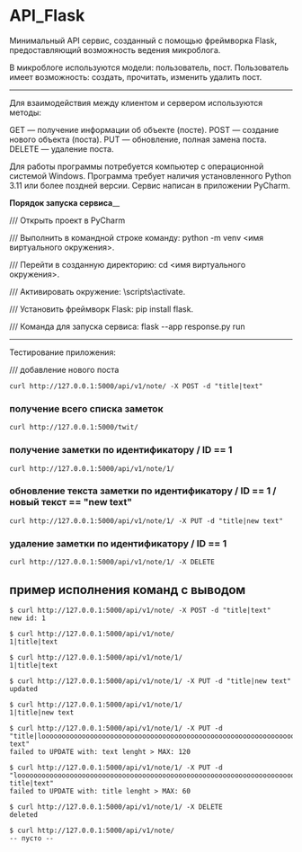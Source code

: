 # API_Flask

Минимальный API сервис, созданный с помощью фреймворка Flask, предоставляющий возможность ведения микроблога.

В микроблоге используются модели:
  пользователь,
  пост.
Пользователь имеет возможность:
  создать,
  прочитать,
  изменить
  удалить пост.
_________________________________________

Для взаимодействия между клиентом и сервером используются методы:

GET — получение информации об объекте (посте).
POST — создание нового объекта (поста).
PUT — обновление, полная замена поста.
DELETE — удаление поста.

Для работы программы потребуется компьютер с операционной системой Windows. 
Программа требует наличия установленного Python 3.11 или более поздней версии.
Сервис написан в приложении PyCharm.

________Порядок запуска сервиса__________

/// Открыть проект в PyCharm

/// Выполнить в командной строке команду: python -m venv <имя виртуального окружения>.

/// Перейти в созданную директорию: cd <имя виртуального окружения>.

/// Активировать окружение: \scripts\activate.

/// Установить фреймворк Flask: pip install flask.

/// Команда для запуска сервиса: flask --app response.py run

_________________________________________

Тестирование приложения:

/// добавление нового поста
```
curl http://127.0.0.1:5000/api/v1/note/ -X POST -d "title|text"
```

### получение всего списка заметок
```
curl http://127.0.0.1:5000/twit/
```

### получение заметки по идентификатору / ID == 1
```
curl http://127.0.0.1:5000/api/v1/note/1/
```

### обновление текста заметки по идентификатору / ID == 1 /  новый текст == "new text"
```
curl http://127.0.0.1:5000/api/v1/note/1/ -X PUT -d "title|new text"
```

### удаление заметки по идентификатору / ID == 1
```
curl http://127.0.0.1:5000/api/v1/note/1/ -X DELETE
```


## пример исполнения команд с выводом

```
$ curl http://127.0.0.1:5000/api/v1/note/ -X POST -d "title|text"
new id: 1

$ curl http://127.0.0.1:5000/api/v1/note/
1|title|text

$ curl http://127.0.0.1:5000/api/v1/note/1/
1|title|text

$ curl http://127.0.0.1:5000/api/v1/note/1/ -X PUT -d "title|new text"
updated

$ curl http://127.0.0.1:5000/api/v1/note/1/
1|title|new text

$ curl http://127.0.0.1:5000/api/v1/note/1/ -X PUT -d "title|loooooooooooooooooooooooooooooooooooooooooooooooooooooooooooooooooooooooooooooooooooooooooooooooooooooooooooooooooooooooooong text"
failed to UPDATE with: text lenght > MAX: 120

$ curl http://127.0.0.1:5000/api/v1/note/1/ -X PUT -d "loooooooooooooooooooooooooooooooooooooooooooooooooooooooooooooooooooooooooooooooooooong title|text"
failed to UPDATE with: title lenght > MAX: 60

$ curl http://127.0.0.1:5000/api/v1/note/1/ -X DELETE
deleted

$ curl http://127.0.0.1:5000/api/v1/note/
-- пусто --
```

